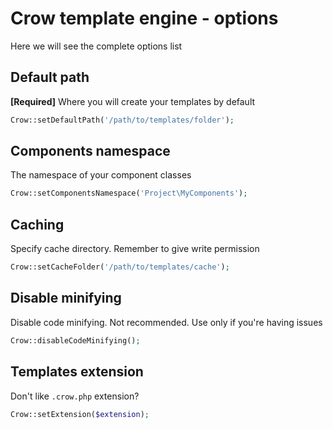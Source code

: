 # Crow template engine - options

Here we will see the complete options list

## Default path

**[Required]** Where you will create your templates by default

```php 
Crow::setDefaultPath('/path/to/templates/folder');
```

## Components namespace

The namespace of your component classes

```php
Crow::setComponentsNamespace('Project\MyComponents');
```

## Caching

Specify cache directory. Remember to give write permission

```php
Crow::setCacheFolder('/path/to/templates/cache');
```


## Disable minifying

Disable code minifying. Not recommended. Use only if you're having issues

```php
Crow::disableCodeMinifying();
```

## Templates extension

Don't like `.crow.php` extension?

```php
Crow::setExtension($extension);
```